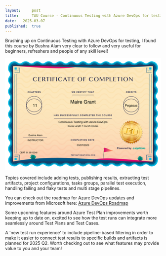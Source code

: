 ```yaml
---
layout:     post
title:      TAU Course - Continuous Testing with Azure DevOps for testing
date:   2025-03-07
published:  true
---
```


Brushing up on Continuous Testing with Azure DevOps for testing, I found this course by Bushra Alam very clear to follow and very useful for beginners, refreshers and people of any skill level! 

![TestCertificate](/assets/certificates_TAU-591f2248.png)

Topics covered include adding tests, publishing results, extracting test artifacts, project configurations, tasks groups, parallel test execution, handling failing and flaky tests and multi stage pipelines. 

You can check out the roadmap for Azure DevOps updates and improvements from Microsoft here: [Azure DevOps Roadmap](https://learn.microsoft.com/en-us/azure/devops/release-notes/features-timeline)

Some upcoming features around Azure Test Plan improvements worth keeping up to date on, excited to see how the test runs can integrate more seamlessly around Test Plans and Test Cases. 

A 'new test run experience' to include pipeline-based filtering in order to make it easier to connect test results to specific builds and artifacts is planned for 2025 Q2. Worth checking out to see what features may provide value to you and your team! 



